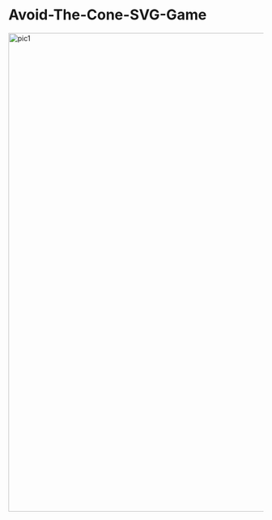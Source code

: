 # Avoid-The-Cone-SVG-Game

<img width="947" alt="pic1" src="https://github.com/Yasser-Hasan1/Avoid-The-Cone-SVG-Game/assets/157332373/67ac0d05-4b89-4003-bb11-ee5f452407ac">
